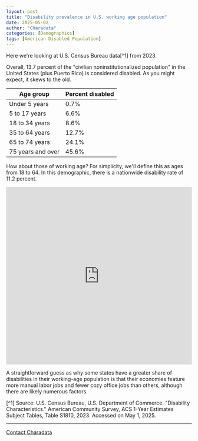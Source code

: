 ```yaml
---
layout: post
title: "Disability prevalence in U.S. working age population"
date: 2025-05-02
author: "Charadata"
categories: [Demographics]
tags: [American Disabled Population]
---
```


Here we're looking at U.S. Census Bureau data[^1] from 2023. 

Overall, 13.7 percent of the "civilian noninstitutionalized population" in the United States (plus Puerto Rico) is considered disabled. As you might expect, it skews to the old.

| Age group | Percent disabled |
| --- | --- |
| Under 5 years | 0.7% |
| 5 to 17 years | 6.6% |
| 18 to 34 years | 8.6% |
| 35 to 64 years | 12.7% |
| 65 to 74 years | 24.1% |
| 75 years and over | 45.6% |

How about those of working age? For simplicity, we'll define this as ages from 18 to 64. In this demographic, there is a nationwide disability rate of 11.2 percent.

<iframe title="Percent of U.S. working-age population with a disability" aria-label="Map" id="datawrapper-chart-dO03d" src="https://datawrapper.dwcdn.net/dO03d/1/" scrolling="no" frameborder="0" style="width: 0; min-width: 100% !important; border: none;" height="483" data-external="1"></iframe><script type="text/javascript">!function(){"use strict";window.addEventListener("message",(function(a){if(void 0!==a.data["datawrapper-height"]){var e=document.querySelectorAll("iframe");for(var t in a.data["datawrapper-height"])for(var r,i=0;r=e[i];i++)if(r.contentWindow===a.source){var d=a.data["datawrapper-height"][t]+"px";r.style.height=d}}}))}();
</script>

A straightforward guess as why some states have a greater share of disabilities in their working-age population is that their economies feature more manual labor jobs and fewer cozy office jobs than others, although there are likely numerous factors.

[^1] Source: U.S. Census Bureau, U.S. Department of Commerce. "Disability Characteristics." American Community Survey, ACS 1-Year Estimates Subject Tables, Table S1810, 2023. Accessed on May 1, 2025.

---

[Contact Charadata](https://charadata.github.io/#contact)
